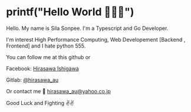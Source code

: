 # printf("Hello World 🤟🤟🤟")

Hello. My name is Sila Sonpee. I'm a Typescript and Go Developer.

I'm interest High Performance Computing, Web Developement [Backend , Frontend] and I hate python 555.

You can follow me at this github or

Facebook: [Hirasawa Ishigawa](https://www.facebook.com/hirasawa.au)

Gitlab: [@hirasawa_au](https://gitlab.com/hirasawa_au)

Or contact me 📧 [hirasawa_au@yahoo.co.jp](mailto:hirasawa_au@yahoo.co.jp)


Good Luck and Fighting ✌️✌️
